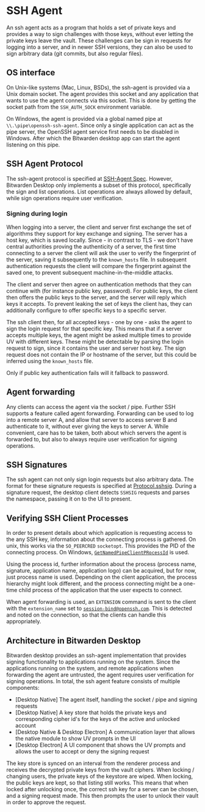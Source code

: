 # SSH Agent

An ssh agent acts as a program that holds a set of private keys and provides a way to sign
challenges with those keys, without ever letting the private keys leave the vault. These challenges
can be sign in requests for logging into a server, and in newer SSH versions, they can also be used
to sign arbitrary data (git commits, but also regular files).

## OS interface

On Unix-like systems (Mac, Linux, BSDs), the ssh-agent is provided via a Unix domain socket. The
agent provides this socket and any application that wants to use the agent connects via this socket.
This is done by getting the socket path from the `SSH_AUTH_SOCK` environment variable.

On Windows, the agent is provided via a global named pipe at `\\.\pipe\openssh-ssh-agent`. Since
only a single application can act as the pipe server, the OpenSSH agent service first needs to be
disabled in Windows. After which the Bitwarden desktop app can start the agent listening on this
pipe.

## SSH Agent Protocol

The ssh-agent protocol is specified at
[SSH-Agent Spec](https://tools.ietf.org/html/draft-miller-ssh-agent-00). However, Bitwarden Desktop
only implements a subset of this protocol, specifically the sign and list operations. List
operations are always allowed by default, while sign operations require user verification.

### Signing during login

When logging into a server, the client and server first exchange the set of algorithms they support for
key exchange and signing. The server has a host key, which is saved locally. Since - in contrast to
TLS - we don't have central authorities proving the authenticity of a server, the first time
connecting to a server the client will ask the user to verify the fingerprint of the server, saving
it subsequently to the `known_hosts` file. In subsequent authentication requests the client will
compare the fingerprint against the saved one, to prevent subsequent machine-in-the-middle attacks.

The client and server then agree on authentication methods that they can continue with (for instance
public key, password). For public keys, the client then offers the public keys to the server, and
the server will reply which keys it accepts. To prevent leaking the set of keys the client has, they
can additionally configure to offer specific keys to a specific server.

The ssh client then, for all accepted keys - one by one - asks the agent to sign the login request
for that specific key. This means that if a server accepts multiple keys, the agent might be asked
multiple times to provide UV with different keys. These might be detectable by parsing the login
request to sign, since it contains the user and server host key. The sign request does not contain
the IP or hostname of the server, but this could be inferred using the `known_hosts` file.

Only if public key authentication fails will it fallback to password.

## Agent forwarding

Any clients can access the agent via the socket / pipe. Further SSH supports a feature called agent
forwarding. Forwarding can be used to log into a remote server A, and allow that server to access
server B and authenticate to it, without ever giving the keys to server A. While convenient, care
has to be taken, both about which servers the agent is forwarded to, but also to always require user
verification for signing operations.

## SSH Signatures

The ssh agent can not only sign login requests but also arbitrary data. The format for these
signature requests is specified at
[Protocol.sshsig](https://github.com/openssh/openssh-portable/blob/master/PROTOCOL.sshsig). During a
signature request, the desktop client detects `SSHSIG` requests and parses the namespace, passing it
on to the UI to present.

## Verifying SSH Client Processes

In order to present details about which application is requesting access to the any SSH key,
information about the connecting process is gathered. On unix, this works via the `SO_PEERCRED`
`socketopt`. This provides the PID of the connecting process. On Windows,
[`GetNamedPipeClientPRocessId`](https://learn.microsoft.com/en-us/windows/win32/api/winbase/nf-winbase-getnamedpipeclientprocessid)
is used.

Using the process id, further information about the process (process name, signature, application
name, application logo) can be acquired, but for now, just process name is used. Depending on the
client application, the process hierarchy might look different, and the process connecting might be
a one-time child process of the application that the user expects to connect.

When agent forwarding is used, an `EXTENSION` command is sent to the client with the
`extension_name` set to
[`session-bind@openssh.com`](https://raw.githubusercontent.com/openssh/openssh-portable/refs/heads/master/PROTOCOL.agent).
This is detected and noted on the connection, so that the clients can handle this appropriately.

## Architecture in Bitwarden Desktop

Bitwarden desktop provides an ssh-agent implementation that provides signing functionality to
applications running on the system. Since the applications running on the system, and remote
applications when forwarding the agent are untrusted, the agent requires user verification for
signing operations. In total, the ssh agent feature consists of multiple components:

- [Desktop Native] The agent itself, handling the socket / pipe and signing requests
- [Desktop Native] A key store that holds the private keys and corresponding cipher id's for the
  keys of the active and unlocked account
- [Desktop Native & Desktop Electron] A communication layer that allows the native module to show UV
  prompts in the UI
- [Desktop Electron] A UI component that shows the UV prompts and allows the user to accept or deny
  the signing request

The key store is synced on an interval from the renderer process and receives the decrypted private
keys from the vault ciphers. When locking / changing users, the private keys of the keystore are
wiped. When locking, the public keys are kept, so that listing still works. This means that when
locked after unlocking once, the correct ssh key for a server can be chosen, and a signing request
made. This then prompts the user to unlock their vault in order to approve the request.
